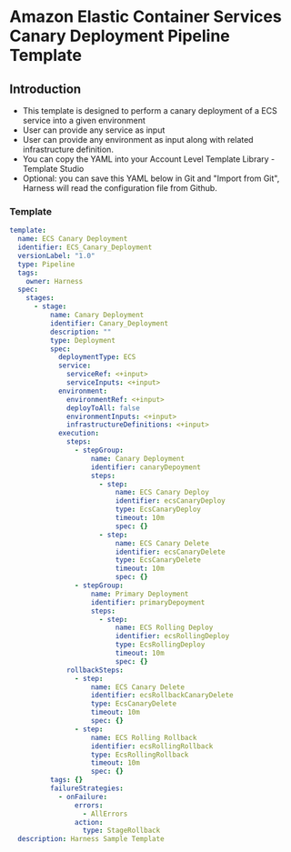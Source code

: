 # Amazon Elastic Container Services Canary Deployment Pipeline Template

## Introduction

- This template is designed to perform a canary deployment of a ECS service into a given environment
- User can provide any service as input
- User can provide any environment as input along with related infrastructure definition.
- You can copy the YAML into your Account Level Template Library - Template Studio
- Optional: you can save this YAML below in Git and "Import from Git", Harness will read the configuration file from Github.

### Template

```YAML
template:
  name: ECS Canary Deployment
  identifier: ECS_Canary_Deployment
  versionLabel: "1.0"
  type: Pipeline
  tags:
    owner: Harness
  spec:
    stages:
      - stage:
          name: Canary Deployment
          identifier: Canary_Deployment
          description: ""
          type: Deployment
          spec:
            deploymentType: ECS
            service:
              serviceRef: <+input>
              serviceInputs: <+input>
            environment:
              environmentRef: <+input>
              deployToAll: false
              environmentInputs: <+input>
              infrastructureDefinitions: <+input>
            execution:
              steps:
                - stepGroup:
                    name: Canary Deployment
                    identifier: canaryDepoyment
                    steps:
                      - step:
                          name: ECS Canary Deploy
                          identifier: ecsCanaryDeploy
                          type: EcsCanaryDeploy
                          timeout: 10m
                          spec: {}
                      - step:
                          name: ECS Canary Delete
                          identifier: ecsCanaryDelete
                          type: EcsCanaryDelete
                          timeout: 10m
                          spec: {}
                - stepGroup:
                    name: Primary Deployment
                    identifier: primaryDepoyment
                    steps:
                      - step:
                          name: ECS Rolling Deploy
                          identifier: ecsRollingDeploy
                          type: EcsRollingDeploy
                          timeout: 10m
                          spec: {}
              rollbackSteps:
                - step:
                    name: ECS Canary Delete
                    identifier: ecsRollbackCanaryDelete
                    type: EcsCanaryDelete
                    timeout: 10m
                    spec: {}
                - step:
                    name: ECS Rolling Rollback
                    identifier: ecsRollingRollback
                    type: EcsRollingRollback
                    timeout: 10m
                    spec: {}
          tags: {}
          failureStrategies:
            - onFailure:
                errors:
                  - AllErrors
                action:
                  type: StageRollback
  description: Harness Sample Template
```